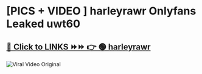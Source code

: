 
 # [PICS + VIDEO ] harleyrawr Onlyfans Leaked uwt60

## <h2><a href="https://clipsfans.com/harleyrawr&ref=git">🔗 Click to LINKS ⏩⏩ 👉 🟢 harleyrawr </a></h2>

<a href="https://clipsfans.com/harleyrawr&ref=git" rel="nofollow" data-target="animated-image.originalLink"><img src="https://i.ibb.co.com/xMMVF88/686577567.gif" alt="Viral Video Original" style="max-width: 100%; display: inline-block;" data-target="animated-image.originalImage"></a>

